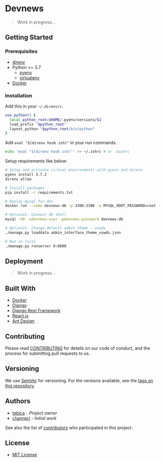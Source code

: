 # Devnews
> Work in progress...

## Getting Started

### Prerequisites
- [direnv](https://direnv.net/)
- Python >= 3.7
  - [pyenv](https://github.com/pyenv/pyenv/)
  - [virtualenv](https://virtualenv.pypa.io/en/latest/)
- [Docker](https://docker.com/)

### Installation
Add this in your `~/.direnvrc`.
```bash
use_python() {
  local python_root=$HOME/.pyenv/versions/$1
  load_prefix "$python_root"
  layout_python "$python_root/bin/python"
}
```

Add `eval "$(direnv hook zsh)"` in your run commands.
```bash
echo 'eval "$(direnv hook zsh)"' >> ~/.zshrc # or .bashrc
```

Setup requirements like below:
```bash
# Setup and activate virtual environments with pyenv and direnv
pyenv install 3.7.2
direnv allow

# Install packages
pip install -r requirements.txt

# Deploy mysql for dev
docker run --name devnews-db -p 3306:3306 -e MYSQL_ROOT_PASSWORD=root -e MYSQL_DATABASE=devnews-db -e MYSQL_USER=devnews-user -e MYSQL_PASSWORD=devnews-password -d mariadb

# Optional: Connect db shell
mysql -h0 -udevnews-user -pdevnews-password devnews-db

# Optional: Change default admin theme - uswds
./manage.py loaddata admin_interface_theme_uswds.json

# Run in local
./manage.py runserver 0:8000
```

## Deployment
> Work in progress...

## Built With
- [Docker](https://www.docker.com/)
- [Django](https://www.djangoproject.com/)
- [Django Rest Framework](https://www.django-rest-framework.org/)
- [React.js](https://reactjs.org/)
- [Ant Design](https://ant.design/)

## Contributing
Please read [CONTRIBUTING](CONTRIBUTING.md) for details on our code of conduct, and the process for submitting pull requests to us.

## Versioning
We use [SemVer](http://semver.org/) for versioning. For the versions available, see the [tags on this repository](https://github.com/tebica/devnews/tags).

## Authors
- [tebica](https://github.com/tebica) - *Project owner*
- [channprj](https://github.com/channprj) - *Initial work*

See also the list of [contributors](https://github.com/tebica/devnews/contributors) who participated in this project.

## License
- [MIT License](LICENSE)
